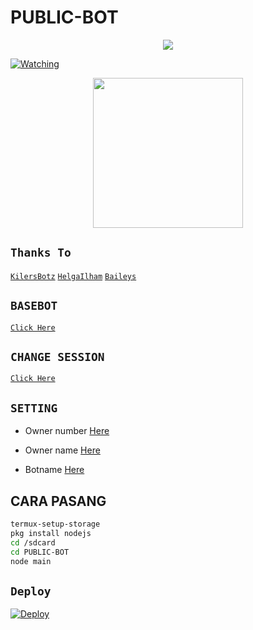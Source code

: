 # PUBLIC-BOT

<p align="center"> <a href="https://wa.me/+6287701656619"><img src="https://img.shields.io/badge/WhatsApp-25D366?style=for- the-badge&logo=whatsapp&logoColor=white " /></p></a>


<a href="https://github.com/KilersBotz/PUBLIC-BOT/watchers"><img title="Watching" src="https://img.shields.io/github/watchers/Xinz-Team/XinzBot?label=Watchers&color=blue&style=flat-square"></a>

  <p align="center">
<img src="https://avatars.githubusercontent.com/KilersBotz" width="240" height="240"/>

## `Thanks To`
[`KilersBotz`](https://github.com/KilersBotz)
[`HelgaIlham`](https://github.com/HelgaIlham)
[`Baileys`](https://github.com/adiwajshing/Baileys) 


## `BASEBOT`

[`Click Here`](https://github.com/HelgaIlham/BaseeZuka)


## `CHANGE SESSION`

[`Click Here`](https://github.com/Kilersbotz/PUBLIC-BOT/blob/master/session.json)

## `SETTING`

- Owner number [Here](https://github.com/KilersBotz/PUBLIC-BOT/blob/master/setting.json)

- Owner name [Here](https://github.com/KilersBotz/PUBLIC-BOT/blob/master/setting.json)

- Botname [Here](https://github.com/KilersBotz/PUBLIC-BOT/blob/master/setting.json)
<p align="center">



## CARA PASANG
```bash
termux-setup-storage
pkg install nodejs
cd /sdcard
cd PUBLIC-BOT
node main
```

## ```Deploy```

[![Deploy](https://www.herokucdn.com/deploy/button.svg)](https://heroku.com/deploy?template=https://github.com/KilersBotz/PUBLIC-BOT/tree/master/)
